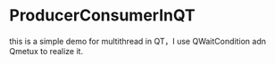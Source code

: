 # ProducerConsumerInQT
this is a simple demo for multithread in QT，I use QWaitCondition adn Qmetux to realize it.
